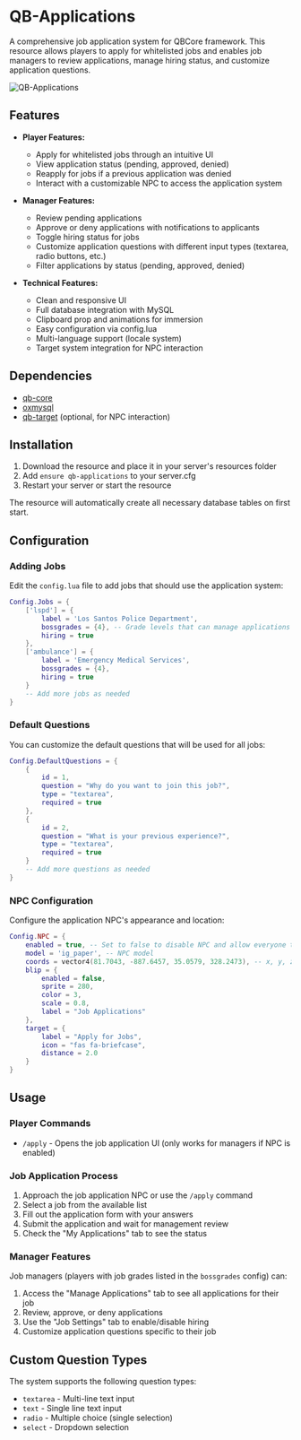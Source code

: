 # QB-Applications

A comprehensive job application system for QBCore framework. This resource allows players to apply for whitelisted jobs and enables job managers to review applications, manage hiring status, and customize application questions.

![QB-Applications](https://sdmntprnortheu.oaiusercontent.com/files/00000000-b220-61f4-8d4e-07f513e1463c/raw?se=2025-05-24T13%3A21%3A34Z&sp=r&sv=2024-08-04&sr=b&scid=d9e743ed-25d5-5436-85fa-fa8ee15e0307&skoid=0a4a0f0c-99ac-4752-9d87-cfac036fa93f&sktid=a48cca56-e6da-484e-a814-9c849652bcb3&skt=2025-05-24T08%3A45%3A28Z&ske=2025-05-25T08%3A45%3A28Z&sks=b&skv=2024-08-04&sig=Xoko5TzBGq52sHkm7E6SZIyrIdVpAQ5KXk8u1QDLJc4%3D)

## Features

- **Player Features:**

  - Apply for whitelisted jobs through an intuitive UI
  - View application status (pending, approved, denied)
  - Reapply for jobs if a previous application was denied
  - Interact with a customizable NPC to access the application system

- **Manager Features:**

  - Review pending applications
  - Approve or deny applications with notifications to applicants
  - Toggle hiring status for jobs
  - Customize application questions with different input types (textarea, radio buttons, etc.)
  - Filter applications by status (pending, approved, denied)

- **Technical Features:**
  - Clean and responsive UI
  - Full database integration with MySQL
  - Clipboard prop and animations for immersion
  - Easy configuration via config.lua
  - Multi-language support (locale system)
  - Target system integration for NPC interaction

## Dependencies

- [qb-core](https://github.com/qbcore-framework/qb-core)
- [oxmysql](https://github.com/overextended/oxmysql)
- [qb-target](https://github.com/qbcore-framework/qb-target) (optional, for NPC interaction)

## Installation

1. Download the resource and place it in your server's resources folder
2. Add `ensure qb-applications` to your server.cfg
3. Restart your server or start the resource

The resource will automatically create all necessary database tables on first start.

## Configuration

### Adding Jobs

Edit the `config.lua` file to add jobs that should use the application system:

```lua
Config.Jobs = {
    ['lspd'] = {
        label = 'Los Santos Police Department',
        bossgrades = {4}, -- Grade levels that can manage applications
        hiring = true
    },
    ['ambulance'] = {
        label = 'Emergency Medical Services',
        bossgrades = {4},
        hiring = true
    }
    -- Add more jobs as needed
}
```

### Default Questions

You can customize the default questions that will be used for all jobs:

```lua
Config.DefaultQuestions = {
    {
        id = 1,
        question = "Why do you want to join this job?",
        type = "textarea",
        required = true
    },
    {
        id = 2,
        question = "What is your previous experience?",
        type = "textarea",
        required = true
    }
    -- Add more questions as needed
}
```

### NPC Configuration

Configure the application NPC's appearance and location:

```lua
Config.NPC = {
    enabled = true, -- Set to false to disable NPC and allow everyone to use command
    model = 'ig_paper', -- NPC model
    coords = vector4(81.7043, -887.6457, 35.0579, 328.2473), -- x, y, z, heading
    blip = {
        enabled = false,
        sprite = 280,
        color = 3,
        scale = 0.8,
        label = "Job Applications"
    },
    target = {
        label = "Apply for Jobs",
        icon = "fas fa-briefcase",
        distance = 2.0
    }
}
```

## Usage

### Player Commands

- `/apply` - Opens the job application UI (only works for managers if NPC is enabled)

### Job Application Process

1. Approach the job application NPC or use the `/apply` command
2. Select a job from the available list
3. Fill out the application form with your answers
4. Submit the application and wait for management review
5. Check the "My Applications" tab to see the status

### Manager Features

Job managers (players with job grades listed in the `bossgrades` config) can:

1. Access the "Manage Applications" tab to see all applications for their job
2. Review, approve, or deny applications
3. Use the "Job Settings" tab to enable/disable hiring
4. Customize application questions specific to their job

## Custom Question Types

The system supports the following question types:

- `textarea` - Multi-line text input
- `text` - Single line text input
- `radio` - Multiple choice (single selection)
- `select` - Dropdown selection
